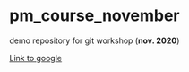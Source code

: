 # pm_course_november

demo repository for git workshop (**nov. 2020**)

[Link to google](https://google.com)
